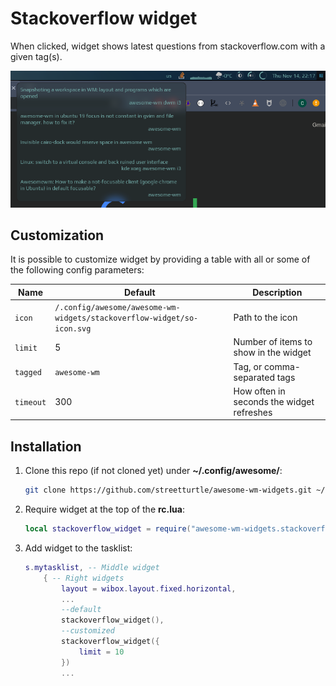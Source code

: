 # Stackoverflow widget

When clicked, widget shows latest questions from stackoverflow.com with a given tag(s).

![screenshot](./screenshot.png)

## Customization

It is possible to customize widget by providing a table with all or some of the following config parameters:

| Name      | Default                                                                | Description                               |
|-----------|------------------------------------------------------------------------|-------------------------------------------|
| `icon`    | `/.config/awesome/awesome-wm-widgets/stackoverflow-widget/so-icon.svg` | Path to the icon                          |
| `limit`   | 5                                                                      | Number of items to show in the widget     |
| `tagged`  | `awesome-wm`                                                           | Tag, or comma-separated tags              |
| `timeout` | 300                                                                    | How often in seconds the widget refreshes |

## Installation

1. Clone this repo (if not cloned yet) under **~/.config/awesome/**:

    ```bash
    git clone https://github.com/streetturtle/awesome-wm-widgets.git ~/.config/awesome/
    ```

1. Require widget at the top of the **rc.lua**:

    ```lua
    local stackoverflow_widget = require("awesome-wm-widgets.stackoverflow-widget.stackoverflow")
    ```

1. Add widget to the tasklist:

    ```lua
    s.mytasklist, -- Middle widget
        { -- Right widgets
            layout = wibox.layout.fixed.horizontal,
            ...
            --default
            stackoverflow_widget(),
            --customized
            stackoverflow_widget({
                limit = 10
            })
            ...
    ```
    
